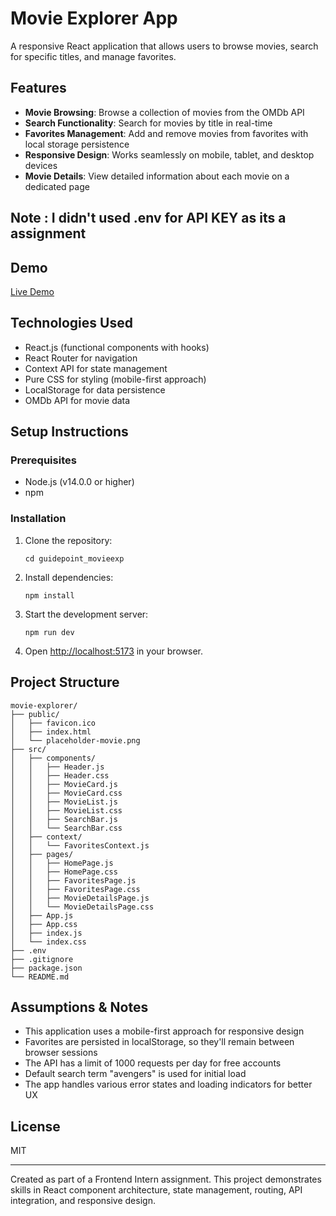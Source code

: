 # Movie Explorer App

A responsive React application that allows users to browse movies, search for specific titles, and manage favorites.

## Features

- **Movie Browsing**: Browse a collection of movies from the OMDb API
- **Search Functionality**: Search for movies by title in real-time
- **Favorites Management**: Add and remove movies from favorites with local storage persistence
- **Responsive Design**: Works seamlessly on mobile, tablet, and desktop devices
- **Movie Details**: View detailed information about each movie on a dedicated page

## Note : I didn't used .env for API KEY as its a assignment

## Demo

[Live Demo](https://guidepoint-movieexp.vercel.app/)

## Technologies Used

- React.js (functional components with hooks)
- React Router for navigation
- Context API for state management
- Pure CSS for styling (mobile-first approach)
- LocalStorage for data persistence
- OMDb API for movie data

## Setup Instructions

### Prerequisites

- Node.js (v14.0.0 or higher)
- npm 

### Installation

1. Clone the repository:
   ```
   cd guidepoint_movieexp
   ```

2. Install dependencies:
   ```
   npm install
   ```

4. Start the development server:
   ```
   npm run dev
   ```

5. Open [http://localhost:5173](http://localhost:5173) in your browser.


## Project Structure

```
movie-explorer/
├── public/
│   ├── favicon.ico
│   ├── index.html
│   └── placeholder-movie.png
├── src/
│   ├── components/
│   │   ├── Header.js
│   │   ├── Header.css
│   │   ├── MovieCard.js
│   │   ├── MovieCard.css
│   │   ├── MovieList.js
│   │   ├── MovieList.css
│   │   ├── SearchBar.js
│   │   └── SearchBar.css
│   ├── context/
│   │   └── FavoritesContext.js
│   ├── pages/
│   │   ├── HomePage.js
│   │   ├── HomePage.css
│   │   ├── FavoritesPage.js
│   │   ├── FavoritesPage.css
│   │   ├── MovieDetailsPage.js
│   │   └── MovieDetailsPage.css
│   ├── App.js
│   ├── App.css
│   ├── index.js
│   └── index.css
├── .env
├── .gitignore
├── package.json
└── README.md
```

## Assumptions & Notes

- This application uses a mobile-first approach for responsive design
- Favorites are persisted in localStorage, so they'll remain between browser sessions
- The API has a limit of 1000 requests per day for free accounts
- Default search term "avengers" is used for initial load
- The app handles various error states and loading indicators for better UX

## License

MIT

---

Created as part of a Frontend Intern assignment. This project demonstrates skills in React component architecture, state management, routing, API integration, and responsive design.
